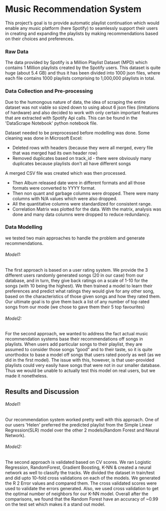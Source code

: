 # Music Recommendation System

This project’s goal is to provide automatic playlist continuation which would enable any music
platform (here Spotify) to seamlessly support their users in creating and expanding the playlists
by making recommendations based on their choices and preferences.

### Raw Data
The data provided by Spotify is a Million Playlist Dataset (MPD) which contains 1 Million
playlists created by the Spotify users. This dataset is quite huge (about 5.4 GB) and thus it has
been divided into 1000 json files, where each file contains 1000 playlists comprising to 1,000,000
playlists in total.

### Data Collection and Pre-processing
Due to the humongous nature of data, the idea of scraping the entire dataset was not
viable so sized down to using about 6 json files (limitations of hardware) and also decided to
work with only certain important features that are extracted with Spotify Api calls. This can be found
in the 'DataScrape Notebook' python notebook file.

Dataset needed to be preprocessed before modelling was done. Some cleaning was done in Microsoft Excel:
* Deleted rows with headers (because they were all merged, every file that was merged
had its own header row)
* Removed duplicates based on track_id - there were obviously many duplicates because
playlists don't all have different songs

A merged CSV file was created which was then processed.

* Then Album released date were in different formats and all those formats were
converted to YYYY format. 
* Then non quant and garbage columns were dropped. There were many columns with
N/A values which were also dropped. 
* All the quantitative columns were standardized for consistent range. 
* Correlation Matrix was plotted for the data. With the matrix, analysis was done and many
data columns were dropped to reduce redundancy. 

### Data Modelling
we tested two main approaches to handle the problem and generate recommendations.

###### Model1:
The first approach is based on a user rating system. We provide the 3 different users
randomly generated songs (20 in our case) from our database, and in turn, they give
back ratings on a scale of 1-10 for the songs (with 10 being the highest). We then
trained a model to learn their preferences and predict what ratings they would give for
any other song, based on the characteristics of those given songs and how they rated
them. Our ultimate goal is to give them back a list of any number of top rated songs from
our mode (we chose to gave them their 5 top favourites)

###### Model2:
For the second approach, we wanted to address the fact actual music recommendation
systems base their recommendations off songs in playlists. When users add particular
songs to their playlist, they are assumed to consider those songs “good” and to their
taste, so it is quite unorthodox to base a model off songs that users rated poorly as well
(as we did in the first model). The issue with this, however, is that user-provided playlists
could very easily have songs that were not in our smaller database. Thus we would be
unable to actually test this model on real users, but we made it nonetheless.

## Results and Discussion
###### Model1:
Our recommendation system worked pretty well with this approach. One of our users 'Helen' preferred 
the predicted playlist from the Simple Linear Regression(SLR) model over the other 2 models(Random Forest 
and Neural Network).

###### Model2:
The second approach is validated based on CV scores. We ran Logistic
Regression, RandomForest, Gradient Boosting, K-NN & created a neural network as
well to classify the tracks. We divided the dataset in train/test and did upto 10-fold cross
validations on each of the models. We generated the R 2 Error values and compared
them. The cross validated scores were used to validate the errors generated. Also, we
used cross validation to get the optimal number of neighbors for our K-NN model.
Overall after the comparisons, we found that the Random Forest have an accuracy of
~0.99 on the test set which makes it a stand out model.

 
